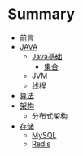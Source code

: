 # Summary

* [前言](README.md)
* [JAVA](java.md)
  * [Java基础](java/javaji-chu.md)
    * [集合](java/javaji-chu/ji-he.md)
  * JVM
  * 线程
* [算法](suan-fa.md)
* [架构](jia-gou.md)
  * 分布式架构
* [存储](cun-chu.md)
  * [MySQL](cun-chu/mysql.md)
  * [Redis](cun-chu/redis.md)

